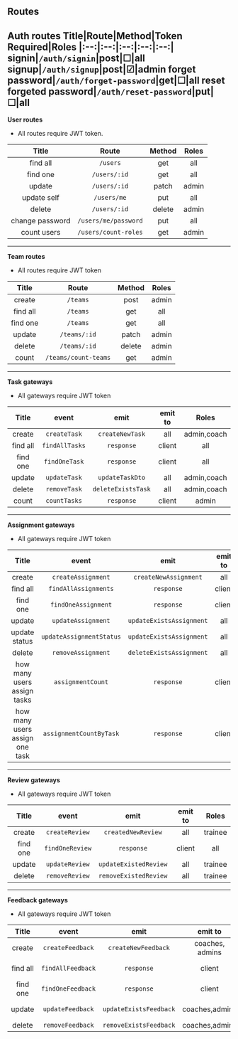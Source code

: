 ## Routes

**Auth routes**
Title|Route|Method|Token Required|Roles
|:--:|:--:|:--:|:--:|:--:|
signin|`/auth/signin`|post|&#9744;|all
signup|`/auth/signup`|post|&#9745;|admin
forget password|`/auth/forget-password`|get|&#9744;|all
reset forgeted password|`/auth/reset-password`|put|&#9744;|all
---
**User routes**
- All routes require JWT token.

Title|Route|Method|Roles
|:--:|:--:|:--:|:--:|
find all|`/users`|get|all
find one|`/users/:id`|get|all
update|`/users/:id`|patch|admin
update self|`/users/me`|put|all
delete|`/users/:id`|delete|admin
change password|`/users/me/password`|put|all
count users|`/users/count-roles`|get|admin
---
**Team routes**
- All routes require JWT token

Title|Route|Method|Roles
|:--:|:--:|:--:|:--:|
create|`/teams`|post|admin
find all|`/teams`|get|all
find one|`/teams`|get|all
update|`/teams/:id`|patch|admin
delete|`/teams/:id`|delete|admin
count|`/teams/count-teams`|get|admin
---
**Task gateways**
- All gateways require JWT token

Title|event|emit|emit to|Roles
|:--:|:--:|:--:|:--:|:--:|
create|`createTask`|`createNewTask`|all|admin,coach
find all|`findAllTasks`|`response`|client|all
find one|`findOneTask`|`response`|client|all
update|`updateTask`|`updateTaskDto`|all|admin,coach
delete|`removeTask`|`deleteExistsTask`|all|admin,coach
count|`countTasks`|`response`|client|admin
---
**Assignment gateways**
- All gateways require JWT token

Title|event|emit|emit to|Roles
|:--:|:--:|:--:|:--:|:--:|
create|`createAssignment`|`createNewAssignment`|all|trainee
find all|`findAllAssignments`|`response`|client|all
find one|`findOneAssignment`|`response`|client|all
update|`updateAssignment`|`updateExistsAssignment`|all|trainee
update status|`updateAssignmentStatus`|`updateExistsAssignment`|all|trainee,coach
delete|`removeAssignment`|`deleteExistsAssignment`|all|trainee
how many users assign tasks|`assignmentCount`|`response`|client|admin
how many users assign one task|`assignmentCountByTask`|`response`|client|admin
---
**Review gateways**
- All gateways require JWT token

Title|event|emit|emit to|Roles
|:--:|:--:|:--:|:--:|:--:|
create|`createReview`|`createdNewReview`|all|trainee
find one|`findOneReview`|`response`|client|all
update|`updateReview`|`updateExistedReview`|all|trainee
delete|`removeReview`|`removeExistedReview`|all|trainee
---
**Feedback gateways**
- All gateways require JWT token

Title|event|emit|emit to|Roles
|:--:|:--:|:--:|:--:|:--:|
create|`createFeedback`|`createNewFeedback`|coaches, admins|coach, admin
find all|`findAllFeedback`|`response`|client|coach, admin
find one|`findOneFeedback`|`response`|client|all
update|`updateFeedback`|`updateExistsFeedback`|coaches,admins|coach, admin
delete|`removeFeedback`|`removeExistsFeedback`|coaches,admins|admin
